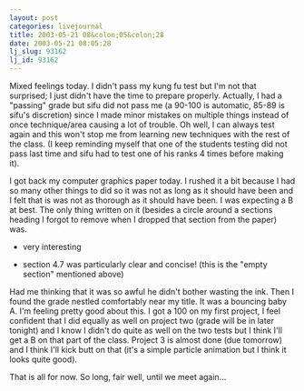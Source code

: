 ```yaml
---
layout: post
categories: livejournal
title: 2003-05-21 08&colon;05&colon;28
date: 2003-05-21 08:05:28
lj_slug: 93162
lj_id: 93162
---
```

Mixed feelings today. I didn't pass my kung fu test but I'm not that surprised; I just didn't have the time to prepare properly. Actually, I had a "passing" grade but sifu did not pass me (a 90-100 is automatic, 85-89 is sifu's discretion) since I made minor mistakes on multiple things instead of once technique/area causing a lot of trouble. Oh well, I can always test again and this won't stop me from learning new techniques with the rest of the class. (I keep reminding myself that one of the students testing did not pass last time and sifu had to test one of his ranks 4 times before making it).  



I got back my computer graphics paper today. I rushed it a bit because I had so many other things to did so it was not as long as it should have been and I felt that is was not as thorough as it should have been. I was expecting a B at best. The only thing written on it (besides a circle around a sections heading I forgot to remove when I dropped that section from the paper) was.



  * very interesting  



  * section 4.7 was particularly clear and concise! (this is the "empty section" mentioned above)



Had me thinking that it was so awful he didn't bother wasting the ink. Then I found the grade nestled comfortably near my title. It was a bouncing baby A. I'm feeling pretty good about this. I got a 100 on my first project, I feel confident that I did equally as well on project two (grade will be in later tonight) and I know I didn't do quite as well on the two tests but I think I'll get a B on that part of the class. Project 3 is almost done (due tomorrow) and I think I'll kick butt on that (it's a simple particle animation but I think it looks quite good).  



That is all for now. So long, fair well, until we meet again...
